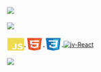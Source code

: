 

<div>
  <a href="https://github.com/dantasjv">
  <img height="180em" src="https://github-readme-stats.vercel.app/api?username=dantasjv&show_icons=true&theme=solarized-dark&include_all_commits=true&count_private=true"/> <br><br>
  <img height="180em" src="https://github-readme-stats.vercel.app/api/top-langs/?username=dantasjv&layout=compact&langs_count=7&theme=solarized-dark"/>
</div>
  
  <div style="display: inline_block"><br>
  <img align="center" alt="jv-Js" height="30" width="40" src="https://raw.githubusercontent.com/devicons/devicon/master/icons/javascript/javascript-plain.svg">
  <img align="center" alt="jv-HTML" height="30" width="40" src="https://raw.githubusercontent.com/devicons/devicon/master/icons/html5/html5-original.svg">
  <img align="center" alt="jv-CSS" height="30" width="40" src="https://raw.githubusercontent.com/devicons/devicon/master/icons/css3/css3-original.svg">
  <img align="center" alt="jv-React" height="30" width="40" src="https://cdn.jsdelivr.net/gh/devicons/devicon/icons/react/react-original-wordmark.svg">
    
</div> 
  
  <br>
  
  <div> 
  <a href="https://www.linkedin.com/in/joaovitordantas/" target="_blank"><img src="https://img.shields.io/badge/-LinkedIn-%230077B5?style=for-the-badge&logo=linkedin&logoColor=white" target="_blank"></a> 
 
  

</div>
  

